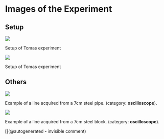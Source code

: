 # Images of the Experiment

## Setup

![](/include/community/Tomas/20180403_181642.jpg)

Setup of Tomas experiment

![](/include/community/Tomas/20180403_181645.jpg)

Setup of Tomas experiment

## Others

![](/include/community/Tomas/ADS00007.png)

Example of a line acquired from a 7cm steel pipe. (category: __oscilloscope__).

![](/include/community/Tomas/ADS00008.png)

Example of a line acquired from a 7cm steel block. (category: __oscilloscope__).



[](@autogenerated - invisible comment)